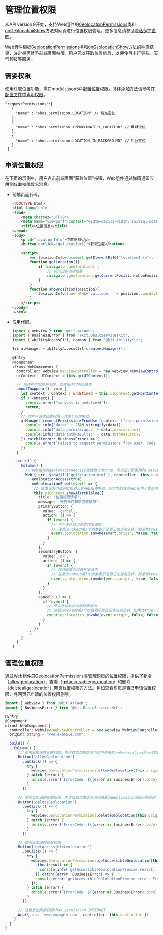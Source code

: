 # 管理位置权限
<!--Kit: ArkWeb-->
<!--Subsystem: Web-->
<!--Owner: @zhang-yinglie-->
<!--Designer: @handyohos-->
<!--Tester: @ghiker-->
<!--Adviser: @HelloShuo-->

从API version 9开始，支持Web组件的[GeolocationPermissions](../reference/apis-arkweb/arkts-apis-webview-GeolocationPermissions.md)类和[onGeolocationShow](../reference/apis-arkweb/arkts-basic-components-web-events.md#ongeolocationshow)方法对网页进行位置权限管理。更多信息请参见<!--RP1-->[隐私保护说明](../../device-dev/security/security-privacy-protection.md)<!--RP1End-->。

Web组件根据[GeolocationPermissions](../reference/apis-arkweb/arkts-apis-webview-GeolocationPermissions.md)类和[onGeolocationShow](../reference/apis-arkweb/arkts-basic-components-web-events.md#ongeolocationshow)方法的响应结果，决定是否赋予前端页面权限。用户可以获取位置信息，以便使用出行导航、天气预报等服务。

## 需要权限
使用获取位置功能，需在module.json5中配置位置权限。具体添加方法请参考[在配置文件中声明权限](../security/AccessToken/declare-permissions.md#在配置文件中声明权限)。

   ```
   "requestPermissions":[
      {
        "name" : "ohos.permission.LOCATION" // 精准定位
      },
      {
        "name" : "ohos.permission.APPROXIMATELY_LOCATION" // 模糊定位
      },
      {
        "name" : "ohos.permission.LOCATION_IN_BACKGROUND" // 后台定位
      }
    ]
   ```

## 申请位置权限
在下面的示例中，用户点击前端页面"获取位置"按钮，Web组件通过弹窗通知应用侧位置权限请求消息。


- 前端页面代码。

  ```html
  <!DOCTYPE html>
  <html lang="en">
  <head>
      <meta charset="UTF-8">
      <meta name="viewport" content="width=device-width, initial-scale=1.0">
      <title>位置信息</title>
  </head>
  <body>
      <p id="locationInfo">位置信息</p>
      <button onclick="getLocation()">获取位置</button>

      <script>
          var locationInfo=document.getElementById("locationInfo");
          function getLocation(){
              if (navigator.geolocation) {
                  // 访问设备地理位置
                  navigator.geolocation.getCurrentPosition(showPosition);
              }
          }
          function showPosition(position){
              locationInfo.innerHTML="Latitude: " + position.coords.latitude + "<br />Longitude: " + position.coords.longitude;
          }
      </script>
  </body>
  </html>
  ```


- 应用代码。

  ```ts
  import { webview } from '@kit.ArkWeb';
  import { BusinessError } from '@kit.BasicServicesKit';
  import { abilityAccessCtrl, common } from '@kit.AbilityKit';

  let atManager = abilityAccessCtrl.createAtManager();

  @Entry
  @Component
  struct WebComponent {
    controller: webview.WebviewController = new webview.WebviewController();
    uiContext: UIContext = this.getUIContext();

    // 组件的声明周期函数，创建组件实例后触发
    aboutToAppear(): void {
      let context : Context | undefined = this.uiContext.getHostContext() as common.UIAbilityContext;
      if (!context) {
        console.error("context is undefined");
        return;
      }
      // 向用户请求位置权限，对整个应用生效
      atManager.requestPermissionsFromUser(context, ["ohos.permission.APPROXIMATELY_LOCATION"]).then((data) => {
        console.info('data:' + JSON.stringify(data));
        console.info('data permissions:' + data.permissions);
        console.info('data authResults:' + data.authResults);
      }).catch((error: BusinessError) => {
        console.error(`Failed to request permissions from user. Code is ${error.code}, message is ${error.message}`);
      })  
    }

    build() {
      Column() {
        // Web组件的geolocationAccess属性默认为true，可以显式配置为false以禁止Web组件获取地理位置信息
        Web({ src: $rawfile('getLocation.html'), controller: this.controller })
          .geolocationAccess(true)
          .onGeolocationShow((event) => {
            // 位置权限申请通知仅对当前Web组件生效，应用内的其他Web组件不受影响
            this.uiContext.showAlertDialog({
              title: '位置权限请求',
              message: '是否允许获取位置信息',
              primaryButton: {
                value: 'cancel',
                action: () => {
                  if (event) {
                    // 不允许此站点位置权限请求
                    // 注意invoke的第3个参数表示是否记住当前选择，如果传true，则下次不再弹框
                    event.geolocation.invoke(event.origin, false, false);
                  }
                }
              },
              secondaryButton: {
                value: 'ok',
                action: () => {
                  if (event) {
                    // 允许此站点位置权限请求
                    // 注意invoke的第3个参数表示是否记住当前选择，如果传true，则下次不再弹框
                    event.geolocation.invoke(event.origin, true, false);
                  }
                }
              },
              cancel: () => {
                if (event) {
                  // 不允许此站点位置权限请求
                  // 注意invoke的第3个参数表示是否记住当前选择，如果传true，则下次不再弹框
                  event.geolocation.invoke(event.origin, false, false);
                }
              }
            })
          })
      }
    }
  }
  ```

## 管理位置权限
通过Web组件的[GeolocationPermissions](../reference/apis-arkweb/arkts-apis-webview-GeolocationPermissions.md)类管理网页的位置权限，提供了新增（[allowgeolocation](../reference/apis-arkweb/arkts-apis-webview-GeolocationPermissions.md#allowgeolocation)）、查看（[getaccessiblegeolocation](../reference/apis-arkweb/arkts-apis-webview-GeolocationPermissions.md#getaccessiblegeolocation)）和删除（[deleteallgeolocation](../reference/apis-arkweb/arkts-apis-webview-GeolocationPermissions.md#deleteallgeolocation)）网页位置权限的方法。例如查看网页是否已申请位置权限、将网页已申请的位置权限删除。


```ts
import { webview } from '@kit.ArkWeb';
import { BusinessError } from '@kit.BasicServicesKit';

@Entry
@Component
struct WebComponent {
  controller: webview.WebviewController = new webview.WebviewController();
  origin: string = "www.example.com";

  build() {
    Column() {
      // 新增指定源的位置权限，再次获取位置信息时则不再触发onGeolocationShow的回调
      Button('allowGeolocation')
        .onClick(() => {
          try {
            webview.GeolocationPermissions.allowGeolocation(this.origin);
          } catch (error) {
            console.error(`ErrorCode: ${(error as BusinessError).code},  Message: ${(error as BusinessError).message}`);
          }
        })

      // 删除指定源的位置权限，再次获取位置信息时则触发onGeolocationShow的回调
      Button('deleteGeolocation')
        .onClick(() => {
          try {
            webview.GeolocationPermissions.deleteGeolocation(this.origin);
          } catch (error) {
            console.error(`ErrorCode: ${(error as BusinessError).code},  Message: ${(error as BusinessError).message}`);
          }
        })

      // 查询指定源的位置权限
      Button('getAccessibleGeolocation')
        .onClick(() => {
          try {
            webview.GeolocationPermissions.getAccessibleGeolocation(this.origin)
              .then(result => {
                console.info('getAccessibleGeolocationPromise result: ' + result);
              }).catch((error: BusinessError) => {
              console.error(`getAccessibleGeolocationPromise error, ErrorCode: ${error.code},  Message: ${error.message}`);
            });
          } catch (error) {
            console.error(`ErrorCode: ${(error as BusinessError).code},  Message: ${(error as BusinessError).message}`);
          }
        })

      // 注意添加网络权限ohos.permission.INTERNET
      Web({ src: 'www.example.com', controller: this.controller })
    }
  }
}
```
